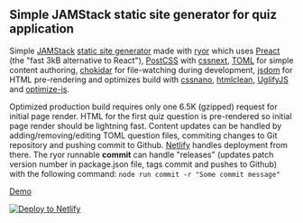 ## Simple JAMStack static site generator for quiz application

Simple [JAMStack](https://jamstack.org/) [static site generator](https://www.staticgen.com/about) made with [ryor](https://github.com/ryor/ryor) which uses [Preact](https://github.com/developit/preact) (the "fast 3kB alternative to React"), [PostCSS](https://github.com/postcss/postcss) with [cssnext](https://github.com/MoOx/postcss-cssnext), [TOML](https://github.com/toml-lang/toml) for simple content authoring, [chokidar](https://github.com/paulmillr/chokidar) for file-watching during development, [jsdom](https://github.com/tmpvar/jsdom) for HTML pre-rendering and optimizes build with [cssnano](https://github.com/ben-eb/cssnano), [htmlclean](https://github.com/anseki/htmlclean), [UglifyJS](https://github.com/mishoo/UglifyJS2) and [optimize-js](https://github.com/nolanlawson/optimize-js).

Optimized production build requires only one 6.5K (gzipped) request for initial page render.  HTML for the first quiz question is pre-rendered so initial page render should be lightning fast.  Content updates can be handled by adding/removing/editing TOML question files, commiting changes to Git repository and pushing commit to Github.  [Netlify](https://www.netlify.com) handles deployment from there.  The ryor runnable **commit** can handle "releases" (updates patch version number in package.json file, tags commit and pushes to Github) with the following command: `node run commit -r "Some commit message"`

[Demo](http://quiz-exercise.netlify.com/)

[![Deploy to Netlify](https://www.netlify.com/img/deploy/button.svg)](https://app.netlify.com/start/deploy?repository=https://github.com/movecodemove/quiz-exercise)
